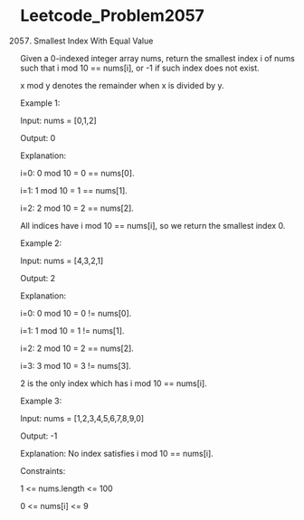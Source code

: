 # Leetcode_Problem2057



2057. Smallest Index With Equal Value



Given a 0-indexed integer array nums, return the smallest index i of nums such that i mod 10 == nums[i], or -1 if such index does not exist.





x mod y denotes the remainder when x is divided by y.

 

Example 1:




Input: nums = [0,1,2]




Output: 0




Explanation: 



i=0: 0 mod 10 = 0 == nums[0].




i=1: 1 mod 10 = 1 == nums[1].




i=2: 2 mod 10 = 2 == nums[2].




All indices have i mod 10 == nums[i], so we return the smallest index 0.




Example 2:





Input: nums = [4,3,2,1]





Output: 2





Explanation: 





i=0: 0 mod 10 = 0 != nums[0].





i=1: 1 mod 10 = 1 != nums[1].





i=2: 2 mod 10 = 2 == nums[2].





i=3: 3 mod 10 = 3 != nums[3].





2 is the only index which has i mod 10 == nums[i].






Example 3:





Input: nums = [1,2,3,4,5,6,7,8,9,0]





Output: -1





Explanation: No index satisfies i mod 10 == nums[i].
 





Constraints:





1 <= nums.length <= 100





0 <= nums[i] <= 9
